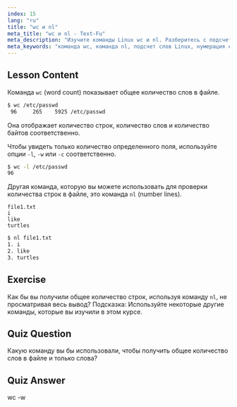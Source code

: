 ```yaml
---
index: 15
lang: "ru"
title: "wc и nl"
meta_title: "wc и nl - Text-Fu"
meta_description: "Изучите команды Linux wc и nl. Разберитесь с подсчетом слов, нумерацией строк и анализом файлов. Улучшите свои навыки работы с командной строкой Linux уже сегодня!"
meta_keywords: "команда wc, команда nl, подсчет слов Linux, нумерация строк Linux, анализ файлов, учебник Linux, Linux для начинающих, руководство Linux"
---
```


## Lesson Content

Команда `wc` (word count) показывает общее количество слов в файле.

```bash
$ wc /etc/passwd
 96     265    5925 /etc/passwd
```

Она отображает количество строк, количество слов и количество байтов соответственно.

Чтобы увидеть только количество определенного поля, используйте опции `-l`, `-w` или `-c` соответственно.

```bash
$ wc -l /etc/passwd
96
```

Другая команда, которую вы можете использовать для проверки количества строк в файле, это команда `nl` (number lines).

```plaintext
file1.txt
i
like
turtles
```

```bash
$ nl file1.txt
1. i
2. like
3. turtles
```

## Exercise

Как бы вы получили общее количество строк, используя команду `nl`, не просматривая весь вывод? Подсказка: Используйте некоторые другие команды, которые вы изучили в этом курсе.

## Quiz Question

Какую команду вы бы использовали, чтобы получить общее количество слов в файле и только слова?

## Quiz Answer

wc -w
